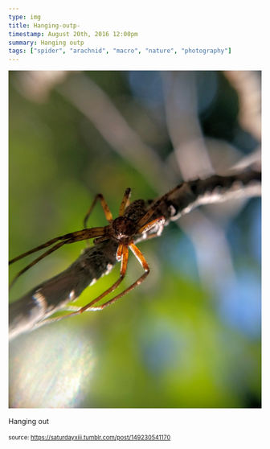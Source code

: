 ```yaml
---
type: img
title: Hanging-outp-
timestamp: August 20th, 2016 12:00pm
summary: Hanging outp 
tags: ["spider", "arachnid", "macro", "nature", "photography"]
---
```

<img src="../media/149230541170.jpg"/>
                                                                                          <div class="caption"><p>Hanging out</p> </div>
                                    
                
                
                
                
                                
<small>source: https://saturdayxiii.tumblr.com/post/149230541170</small>